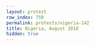 ```yaml
---
layout: protest
row_index: 750
permalink: protests/nigeria-142
title: Nigeria, August 2018
hidden: true
---
```

